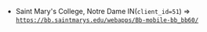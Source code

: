  - Saint Mary's College, Notre Dame IN(`client_id=51`) => [`https://bb.saintmarys.edu/webapps/Bb-mobile-bb_bb60/`](https://bb.saintmarys.edu/webapps/Bb-mobile-bb_bb60/)
